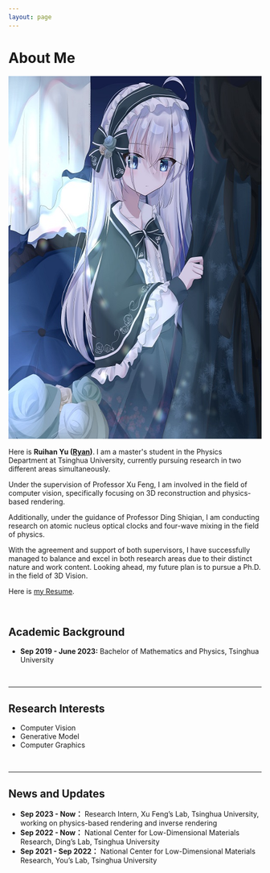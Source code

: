 ```yaml
---
layout: page
---
```


# About Me
<img src="/images/Ryan.jpg" class="floatpic" width="600" height="720">

Here is **Ruihan Yu ([Ryan](https://github.com/AuroraRyan0301/AuroraRyan0301.github.io/blob/main/file/余睿涵简历.pdf))**.
I am a master's student in the Physics Department at Tsinghua University, currently pursuing research in two different areas simultaneously. 

Under the supervision of Professor Xu Feng, I am involved in the field of computer vision, specifically focusing on 3D reconstruction and physics-based rendering.

Additionally, under the guidance of Professor Ding Shiqian, I am conducting research on atomic nucleus optical clocks and four-wave mixing in the field of physics.

With the agreement and support of both supervisors, I have successfully managed to balance and excel in both research areas due to their distinct nature and work content. Looking ahead, my future plan is to pursue a Ph.D. in the field of 3D Vision. 

Here is [my Resume](https://github.com/AuroraRyan/AuroraRyan0301.github.io/blob/main/file/Resume-RyanYu.pdf).

<br>

## Academic Background

- **Sep 2019 - June 2023:** Bachelor of Mathematics and Physics, Tsinghua University

<br>

---

## Research Interests

- Computer Vision
- Generative Model
- Computer Graphics





<br>

---

## News and Updates

- **Sep 2023 - Now：** Research Intern, Xu Feng’s Lab, Tsinghua University, working on physics-based rendering and inverse rendering
- **Sep 2022 - Now：** National Center for Low-Dimensional Materials Research, Ding’s Lab, Tsinghua University
- **Sep 2021 - Sep 2022：** National Center for Low-Dimensional Materials Research, You’s Lab, Tsinghua University

<br>
